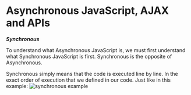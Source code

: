 <h1>Asynchronous JavaScript, AJAX and APIs</h1>

**_Synchronous_**

To understand what Asynchronous JavaScript is, we must first understand what Synchronous JavaScript is first.
Synchronous is the opposite of Asynchronous.

Synchronous simply means that the code is executed line by line. In the exact order of execution that we defined in our code. Just like in this example:
![synchronous example]()
